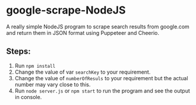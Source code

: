# google-scrape-NodeJS
A really simple NodeJS program to scrape search results from google.com and return them in JSON format using Puppeteer and Cheerio.

## Steps:
1. Run `npm install`
2. Change the value of var `searchKey` to your requirement.
3. Change the value of `numberOfResuls` to your requirement but the actual number may vary close to this.
2. Run `node server.js` or `npm start` to run the program and see the output in console.
